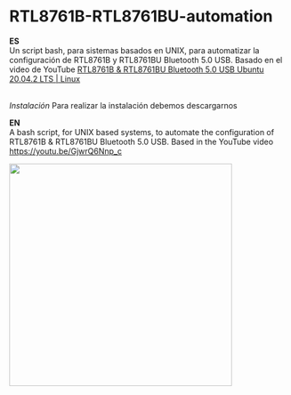 # RTL8761B-RTL8761BU-automation
<b>ES</b><br>
Un script bash, para sistemas basados en UNIX, para automatizar la configuración de RTL8761B y RTL8761BU Bluetooth 5.0 USB. Basado en el video de YouTube <a href="https://youtu.be/GjwrQ6Nnp_c">RTL8761B & RTL8761BU Bluetooth 5.0 USB Ubuntu 20.04.2 LTS | Linux</a>


 <br>
<i>Instalación</i>
Para realizar la instalación debemos descargarnos 

<b>EN</b> <br>
A bash script, for UNIX based systems, to automate the configuration of RTL8761B &amp; RTL8761BU Bluetooth 5.0 USB. Based in the YouTube video https://youtu.be/GjwrQ6Nnp_c 


<img height="400px" weight="auto" src="https://lh3.googleusercontent.com/u/0/drive-viewer/AFDK6gMl28NzRDLn8H7KlmOE54Db-fhFBGfJmPumywqFmYdkv-ozAsluIzZUNEDXKu1Yyk-iwA8G4QZGOvDfv68myLrP0NMR2g=w1920-h929">
